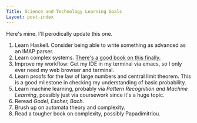 ```yaml
---
Title: Science and Technology Learning Goals
Layout: post-index
---
```


Here's mine. I'll perodically update this one.

1. Learn Haskell. Consider being able to write something as advanced as an IMAP parser.
2. Learn complex systems. <a href="http://smile.amazon.com/gp/product/0199798109/ref=oh_aui_detailpage_o00_s00?ie=UTF8&psc=1" target="_blank">There's a good book on this finally.</a>
3. Improve my workflow: Get my IDE in my terminal via emacs, so I only ever need my web browser and terminal.
4. Learn proofs for the law of large numbers and central limit theorem. This is a good milestone in checking my understanding of basic probability.
5. Learn machine learning, probably via *Pattern Recognition and Machine Learning*, possibly just via coursework since it's a huge topic.
6. Reread *Godel, Escher, Bach.*
7. Brush up on automata theory and complexity.
8. Read a tougher book on complexity, possibly Papadimitriou.
